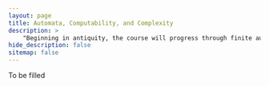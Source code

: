 ```yaml
---
layout: page
title: Automata, Computability, and Complexity
description: >
    "Beginning in antiquity, the course will progress through finite automata, circuits and decision trees, Turing machines and computability, efficient algorithms and reducibility, the P versus NP problem..."
hide_description: false
sitemap: false
---
```


To be filled
